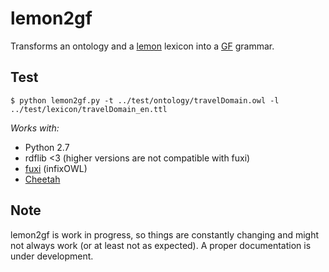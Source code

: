 # lemon2gf

Transforms an ontology and a <a href="http://lemon-model.net/">lemon</a> lexicon into a <a href="http://www.grammaticalframework.org">GF</a> grammar.

## Test
```
$ python lemon2gf.py -t ../test/ontology/travelDomain.owl -l ../test/lexicon/travelDomain_en.ttl
```

*Works with:*

* Python 2.7
* rdflib <3 (higher versions are not compatible with fuxi)
* <a href="http://code.google.com/p/fuxi/">fuxi</a> (infixOWL)
* <a href="http://www.cheetahtemplate.org/">Cheetah</a>

## Note

lemon2gf is work in progress, so things are constantly changing and might not always work (or at least not as expected). A proper documentation is under development.
